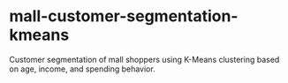 # mall-customer-segmentation-kmeans
Customer segmentation of mall shoppers using K-Means clustering based on age, income, and spending behavior.
